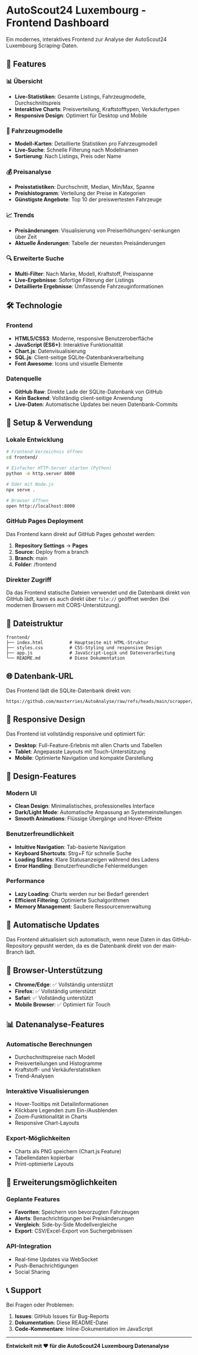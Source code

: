# AutoScout24 Luxembourg - Frontend Dashboard

Ein modernes, interaktives Frontend zur Analyse der AutoScout24 Luxembourg Scraping-Daten.

## 🚀 Features

### 📊 Übersicht
- **Live-Statistiken**: Gesamte Listings, Fahrzeugmodelle, Durchschnittspreis
- **Interaktive Charts**: Preisverteilung, Kraftstofftypen, Verkäufertypen
- **Responsive Design**: Optimiert für Desktop und Mobile

### 🚗 Fahrzeugmodelle
- **Modell-Karten**: Detaillierte Statistiken pro Fahrzeugmodell
- **Live-Suche**: Schnelle Filterung nach Modellnamen
- **Sortierung**: Nach Listings, Preis oder Name

### 💰 Preisanalyse
- **Preisstatistiken**: Durchschnitt, Median, Min/Max, Spanne
- **Preishistogramm**: Verteilung der Preise in Kategorien
- **Günstigste Angebote**: Top 10 der preiswertesten Fahrzeuge

### 📈 Trends
- **Preisänderungen**: Visualisierung von Preiserhöhungen/-senkungen über Zeit
- **Aktuelle Änderungen**: Tabelle der neuesten Preisänderungen

### 🔍 Erweiterte Suche
- **Multi-Filter**: Nach Marke, Modell, Kraftstoff, Preisspanne
- **Live-Ergebnisse**: Sofortige Filterung der Listings
- **Detaillierte Ergebnisse**: Umfassende Fahrzeuginformationen

## 🛠️ Technologie

### Frontend
- **HTML5/CSS3**: Moderne, responsive Benutzeroberfläche
- **JavaScript (ES6+)**: Interaktive Funktionalität
- **Chart.js**: Datenvisualisierung
- **SQL.js**: Client-seitige SQLite-Datenbankverarbeitung
- **Font Awesome**: Icons und visuelle Elemente

### Datenquelle
- **GitHub Raw**: Direkte Lade der SQLite-Datenbank von GitHub
- **Kein Backend**: Vollständig client-seitige Anwendung
- **Live-Daten**: Automatische Updates bei neuen Datenbank-Commits

## 🔧 Setup & Verwendung

### Lokale Entwicklung
```bash
# Frontend-Verzeichnis öffnen
cd frontend/

# Einfacher HTTP-Server starten (Python)
python -m http.server 8000

# Oder mit Node.js
npx serve .

# Browser öffnen
open http://localhost:8000
```

### GitHub Pages Deployment
Das Frontend kann direkt auf GitHub Pages gehostet werden:

1. **Repository Settings** → **Pages**
2. **Source**: Deploy from a branch
3. **Branch**: main
4. **Folder**: /frontend

### Direkter Zugriff
Da das Frontend statische Dateien verwendet und die Datenbank direkt von GitHub lädt, kann es auch direkt über `file://` geöffnet werden (bei modernen Browsern mit CORS-Unterstützung).

## 📁 Dateistruktur

```
frontend/
├── index.html          # Hauptseite mit HTML-Struktur
├── styles.css          # CSS-Styling und responsive Design
├── app.js              # JavaScript-Logik und Datenverarbeitung
└── README.md           # Diese Dokumentation
```

## 🌐 Datenbank-URL

Das Frontend lädt die SQLite-Datenbank direkt von:
```
https://github.com/masterries/AutoAnalyse/raw/refs/heads/main/scrapper/data/autoscout_data.db
```

## 📱 Responsive Design

Das Frontend ist vollständig responsive und optimiert für:
- **Desktop**: Full-Feature-Erlebnis mit allen Charts und Tabellen
- **Tablet**: Angepasste Layouts mit Touch-Unterstützung
- **Mobile**: Optimierte Navigation und kompakte Darstellung

## 🎨 Design-Features

### Modern UI
- **Clean Design**: Minimalistisches, professionelles Interface
- **Dark/Light Mode**: Automatische Anpassung an Systemeinstellungen
- **Smooth Animations**: Flüssige Übergänge und Hover-Effekte

### Benutzerfreundlichkeit
- **Intuitive Navigation**: Tab-basierte Navigation
- **Keyboard Shortcuts**: Strg+F für schnelle Suche
- **Loading States**: Klare Statusanzeigen während des Ladens
- **Error Handling**: Benutzerfreundliche Fehlermeldungen

### Performance
- **Lazy Loading**: Charts werden nur bei Bedarf gerendert
- **Efficient Filtering**: Optimierte Suchalgorithmen
- **Memory Management**: Saubere Ressourcenverwaltung

## 🔄 Automatische Updates

Das Frontend aktualisiert sich automatisch, wenn neue Daten in das GitHub-Repository gepusht werden, da es die Datenbank direkt von der main-Branch lädt.

## 🧪 Browser-Unterstützung

- **Chrome/Edge**: ✅ Vollständig unterstützt
- **Firefox**: ✅ Vollständig unterstützt  
- **Safari**: ✅ Vollständig unterstützt
- **Mobile Browser**: ✅ Optimiert für Touch

## 📊 Datenanalyse-Features

### Automatische Berechnungen
- Durchschnittspreise nach Modell
- Preisverteilungen und Histogramme
- Kraftstoff- und Verkäuferstatistiken
- Trend-Analysen

### Interaktive Visualisierungen
- Hover-Tooltips mit Detailinformationen
- Klickbare Legenden zum Ein-/Ausblenden
- Zoom-Funktionalität in Charts
- Responsive Chart-Layouts

### Export-Möglichkeiten
- Charts als PNG speichern (Chart.js Feature)
- Tabellendaten kopierbar
- Print-optimierte Layouts

## 🚀 Erweiterungsmöglichkeiten

### Geplante Features
- **Favoriten**: Speichern von bevorzugten Fahrzeugen
- **Alerts**: Benachrichtigungen bei Preisänderungen
- **Vergleich**: Side-by-Side Modellvergleiche
- **Export**: CSV/Excel-Export von Suchergebnissen

### API-Integration
- Real-time Updates via WebSocket
- Push-Benachrichtigungen
- Social Sharing

## 📞 Support

Bei Fragen oder Problemen:
1. **Issues**: GitHub Issues für Bug-Reports
2. **Dokumentation**: Diese README-Datei
3. **Code-Kommentare**: Inline-Dokumentation im JavaScript

---

**Entwickelt mit ❤️ für die AutoScout24 Luxembourg Datenanalyse**

